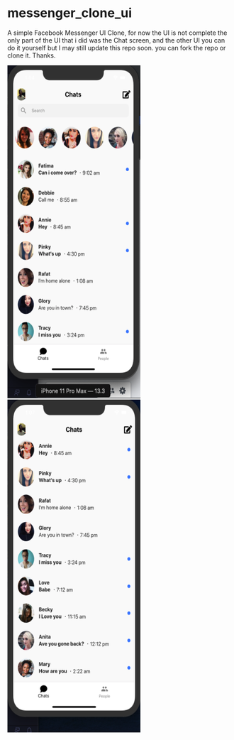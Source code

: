 # messenger_clone_ui

A simple Facebook Messenger UI Clone, for now the UI is not complete the only part of the UI that i did was the Chat screen, and the other UI you can do it yourself but I may still update this repo soon. you can fork the repo or clone it. Thanks.

<img src='https://github.com/quiet-programmer/facebook_messenger_ui/blob/master/ss/part1.png' width='300' height='750'>
<img src='https://github.com/quiet-programmer/facebook_messenger_ui/blob/master/ss/part2.png' width='300' height='750'>
